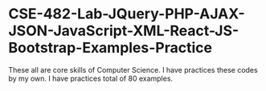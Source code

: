# CSE-482-Lab-JQuery-PHP-AJAX-JSON-JavaScript-XML-React-JS-Bootstrap-Examples-Practice
These all are core skills of Computer Science. I have practices these codes by my own. I have practices total of 80 examples.
